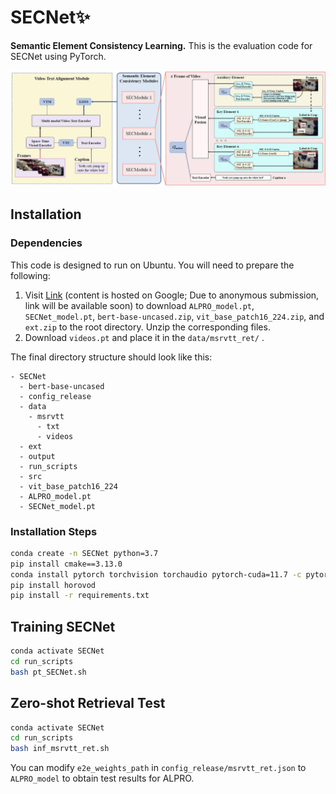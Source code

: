 # SECNet✨
**Semantic Element Consistency Learning.** This is the evaluation code for SECNet using PyTorch. 

![Framework](fig/Framework.jpg)

## Installation
### Dependencies
This code is designed to run on Ubuntu. You will need to prepare the following:

1. Visit [Link](#) (content is hosted on Google; Due to anonymous submission, link will be available soon) to download `ALPRO_model.pt`, `SECNet_model.pt`, `bert-base-uncased.zip`, `vit_base_patch16_224.zip`, and `ext.zip` to the root directory. Unzip the corresponding files. 
2. Download `videos.pt` and place it in the `data/msrvtt_ret/` . 

The final directory structure should look like this:
```
- SECNet  
  - bert-base-uncased  
  - config_release  
  - data 
    - msrvtt  
      - txt
      - videos
  - ext
  - output
  - run_scripts
  - src
  - vit_base_patch16_224
  - ALPRO_model.pt
  - SECNet_model.pt
```

### Installation Steps
```bash
conda create -n SECNet python=3.7
pip install cmake==3.13.0
conda install pytorch torchvision torchaudio pytorch-cuda=11.7 -c pytorch -c nvidia 
pip install horovod
pip install -r requirements.txt 
```

## Training SECNet
```bash
conda activate SECNet
cd run_scripts
bash pt_SECNet.sh
```

## Zero-shot Retrieval Test
```bash
conda activate SECNet
cd run_scripts
bash inf_msrvtt_ret.sh
```
You can modify `e2e_weights_path` in `config_release/msrvtt_ret.json` to `ALPRO_model` to obtain test results for ALPRO. 



